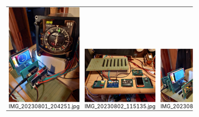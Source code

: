 <table><tr>
<tr>
<td valign="bottom">
<img src="./IMG_20230801_204251.jpg" width="200"><br>
IMG_20230801_204251.jpg
</td>

<td valign="bottom">
<img src="./IMG_20230802_115135.jpg" width="200"><br>
IMG_20230802_115135.jpg
</td>

<td valign="bottom">
<img src="./IMG_20230802_123456.jpg" width="200"><br>
IMG_20230802_123456.jpg
</td>

<td valign="bottom">
<img src="./IMG_20230807_195858.jpg" width="200"><br>
IMG_20230807_195858.jpg
</td>

</tr></table>